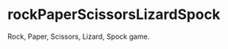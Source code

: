 rockPaperScissorsLizardSpock
============================

Rock, Paper, Scissors, Lizard, Spock game.
